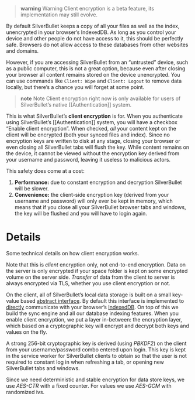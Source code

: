 > **warning** Warning
> Client encryption is a beta feature, its implementation may still evolve.

By default SilverBullet keeps a copy of all your files as well as the index, unencrypted in your browser’s IndexedDB. As long as you control your device and other people do not have access to it, this should be perfectly safe. Browsers do not allow access to these databases from other websites and domains.

However, if you are accessing SilverBullet from an “untrusted” device, such as a public computer, this is not a great option, because even after closing your browser all content remains stored on the device unencrypted. You can use commands like `Client: Wipe` and `Client: Logout` to remove data locally, but there’s a chance you will forget at some point.

> **note** Note
> Client encryption right now is only available for users of SilverBullet’s native [[Authentication]] system.

This is what SilverBullet’s **client encryption** is for. When you authenticate using SilverBullet’s [[Authentication]] system, you will have a checkbox “Enable client encryption”. When checked, _all_ your content kept on the client will be encrypted (both your synced files and index). Since no encryption keys are written to disk at any stage, closing your browser or even closing all SilverBullet tabs will flush the key. While content remains on the device, it cannot be viewed without the encryption key derived from your username and password, leaving it useless to malicious actors.

This safety does come at a cost:

1. **Performance:** due to constant encryption and decryption SilverBullet will be slower.
2. **Convenience:** the client-side encryption key (derived from your username and password) will only ever be kept in memory, which means that if you close all your SilverBullet browser tabs and windows, the key will be flushed and you will have to login again.

# Details
Some technical details on how client encryption works.

Note that this is _client_ encryption only, not end-to-end encryption. Data on the server is only encrypted if your space folder is kept on some encrypted volume on the server side. _Transfer_ of data from the client to server is always encrypted via TLS, whether you use client encryption or not.

On the client, all of SilverBullet’s local data storage is built on a small key-value based [abstract interface](https://github.com/silverbulletmd/silverbullet/blob/main/client/data/kv_primitives.ts). By default this interface is implemented to [directly](https://github.com/silverbulletmd/silverbullet/blob/main/client/data/indexeddb_kv_primitives.ts) communicate with your browser’s [IndexedDB](https://developer.mozilla.org/en-US/docs/Web/API/IndexedDB_API). On top of this we build the sync engine and all our database indexing features. When you enable client encryption, we put a layer in-between: the encryption layer, which based on a cryptographic key will encrypt and decrypt both keys and values on the fly.

A strong 256-bit cryptographic key is derived (using _PBKDF2_) on the client from your username/password combo entered upon login. This key is kept in the service worker for SilverBullet clients to obtain so that the user is not required to constant log in when refreshing a tab, or opening new SilverBullet tabs and windows.

Since we need deterministic and stable encryption for data store keys, we use _AES-CTR_ with a fixed counter. For values we use _AES-GCM_ with randomized ivs.